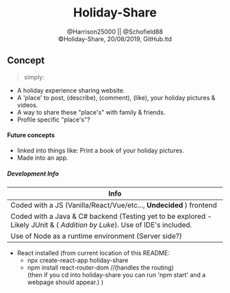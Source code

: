 <h1 align='center'> Holiday-Share </h1>
<p align='center'> @Harrison25000 || @Schofield88 <br>
  ©Holiday-Share, 20/08/2019, GitHub.ltd
</p>

<h2> Concept </h2>

> simply:
- A holiday experience sharing website.
- A 'place' to post, (describe), (comment), (like), your holiday pictures & videos.
- A way to share these "place's" with family & friends.
- Profile specific "place's"?

<h4> Future concepts </h4>

- linked into things like: Print a book of your holiday pictures.
- Made into an app.


<h5> Development Info </h5>

| Info                                                                                                                    |
|--|
| Coded with a JS (Vanilla/React/Vue/etc..., <b>Undecided</b> ) frontend                                                          |
| Coded with a Java & C# backend (Testing yet to be explored - Likely JUnit & ( <i>Addition by Luke</i>). Use of IDE's included. |
| Use of Node as a runtime environment (Server side?)                                                                     |

- React installed (from current location of this README:
   - npx create-react-app holiday-share
   - npm install react-router-dom   //(handles the routing) <br>
   (then if you cd into holiday-share you can run 'npm start' and a webpage should appear.)
  )
